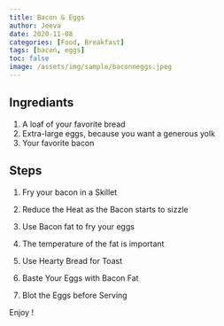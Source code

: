 ```yaml
---
title: Bacon & Eggs
author: Jeeva
date: 2020-11-08
categories: [Food, Breakfast]
tags: [bacon, eggs]
toc: false
image: /assets/img/sample/baconneggs.jpeg
---
```


## Ingrediants

1. A loaf of your favorite bread
2. Extra-large eggs, because you want a generous yolk
3. Your favorite bacon


## Steps

1. Fry your bacon in a Skillet

2. Reduce the Heat as the Bacon starts to sizzle

3. Use Bacon fat to fry your eggs

4. The temperature of the fat is important

5. Use Hearty Bread for Toast

6. Baste Your Eggs with Bacon Fat

7. Blot the Eggs before Serving

Enjoy ! 
